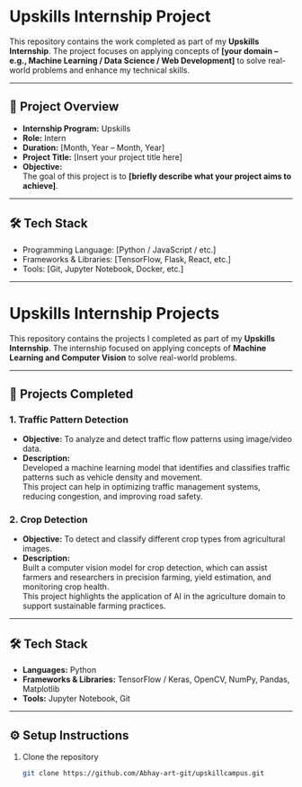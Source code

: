 # Upskills Internship Project

This repository contains the work completed as part of my **Upskills Internship**. The project focuses on applying concepts of **[your domain – e.g., Machine Learning / Data Science / Web Development]** to solve real-world problems and enhance my technical skills.  

---

## 🚀 Project Overview
- **Internship Program:** Upskills  
- **Role:** Intern  
- **Duration:** [Month, Year – Month, Year]  
- **Project Title:** [Insert your project title here]  
- **Objective:**  
  The goal of this project is to **[briefly describe what your project aims to achieve]**.  

---

## 🛠️ Tech Stack
- Programming Language: [Python / JavaScript / etc.]  
- Frameworks & Libraries: [TensorFlow, Flask, React, etc.]  
- Tools: [Git, Jupyter Notebook, Docker, etc.]

---

# Upskills Internship Projects

This repository contains the projects I completed as part of my **Upskills Internship**. The internship focused on applying concepts of **Machine Learning and Computer Vision** to solve real-world problems.  

---

## 🚀 Projects Completed

### 1. Traffic Pattern Detection
- **Objective:** To analyze and detect traffic flow patterns using image/video data.  
- **Description:**  
  Developed a machine learning model that identifies and classifies traffic patterns such as vehicle density and movement.  
  This project can help in optimizing traffic management systems, reducing congestion, and improving road safety.  

### 2. Crop Detection
- **Objective:** To detect and classify different crop types from agricultural images.  
- **Description:**  
  Built a computer vision model for crop detection, which can assist farmers and researchers in precision farming, yield estimation, and monitoring crop health.  
  This project highlights the application of AI in the agriculture domain to support sustainable farming practices.  

---

## 🛠️ Tech Stack
- **Languages:** Python  
- **Frameworks & Libraries:** TensorFlow / Keras, OpenCV, NumPy, Pandas, Matplotlib  
- **Tools:** Jupyter Notebook, Git  

---

## ⚙️ Setup Instructions
1. Clone the repository  
   ```bash
   git clone https://github.com/Abhay-art-git/upskillcampus.git




